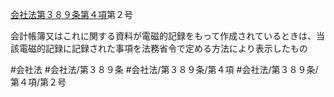 [会社法第３８９条第４項](会社法＿＿＿＿第３８９条第４項)第２号

会計帳簿又はこれに関する資料が電磁的記録をもって作成されているときは、当該電磁的記録に記録された事項を法務省令で定める方法により表示したもの


#会社法
#会社法/第３８９条
#会社法/第３８９条/第４項
#会社法/第３８９条/第４項/第２号
